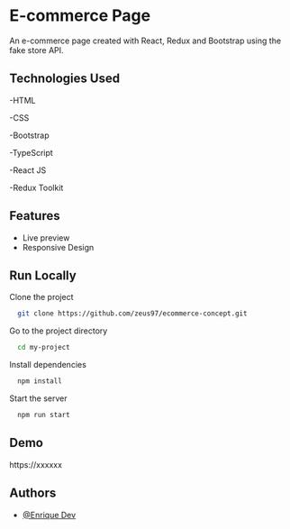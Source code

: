 
# E-commerce Page

An e-commerce page created with React, Redux and Bootstrap using the fake store API.


## Technologies Used

-HTML

-CSS

-Bootstrap

-TypeScript

-React JS

-Redux Toolkit




## Features

- Live preview
- Responsive Design


## Run Locally

Clone the project

```bash
  git clone https://github.com/zeus97/ecommerce-concept.git
```

Go to the project directory

```bash
  cd my-project
```

Install dependencies

```bash
  npm install
```

Start the server

```bash
  npm run start
```


## Demo

https://xxxxxx


## Authors

- [@Enrique Dev](https://github.com/zeus97)


